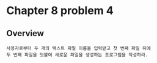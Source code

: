# Chapter 8 problem 4

## Overview

```$xslt
사용자로부터 두 개의 텍스트 파일 이름을 입력받고 첫 번째 파일 뒤에
두 번째 파일을 덧붙여 새로운 파일을 생성하는 프로그램을 작성하라.
```